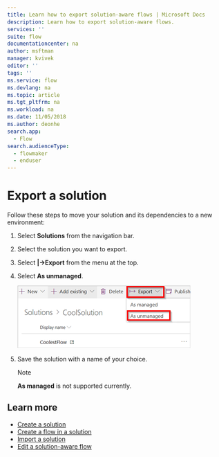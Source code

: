 ```yaml
---
title: Learn how to export solution-aware flows | Microsoft Docs
description: Learn how to export solution-aware flows.
services: ''
suite: flow
documentationcenter: na
author: msftman
manager: kvivek
editor: ''
tags: ''
ms.service: flow
ms.devlang: na
ms.topic: article
ms.tgt_pltfrm: na
ms.workload: na
ms.date: 11/05/2018
ms.author: deonhe
search.app: 
  - Flow
search.audienceType: 
  - flowmaker
  - enduser
---
```


# Export a solution

Follow these steps to move your solution and its dependencies to a new environment:

1. Select **Solutions** from the navigation bar.
1. Select the solution you want to export.
1. Select **|->Export** from the menu at the top.
1. Select **As unmanaged**.

   ![](./media/export-flow-solution/flow-export-options.png)

1. Save the solution with a name of your choice.

   > [!NOTE]
   > **As managed** is not supported currently.

## Learn more

* [Create a solution](./overview-solution-flows.md)
* [Create a flow in a solution](./create-flow-solution.md)
* [Import a solution](./import-flow-solution.md)
* [Edit a solution-aware flow](./edit-solution-aware-flow.md)
